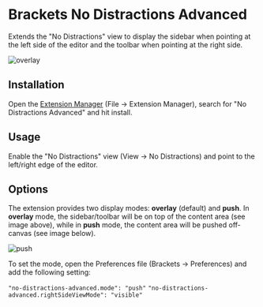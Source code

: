 # Brackets No Distractions Advanced
Extends the "No Distractions" view to display the sidebar when pointing at the left side of the editor and the toolbar when pointing at the right side.

![overlay](https://cloud.githubusercontent.com/assets/7590968/13035716/6c5935da-d356-11e5-9908-0c589daa5051.gif)

## Installation
Open the [Extension Manager](https://github.com/adobe/brackets/wiki/Brackets-Extensions) (File → Extension Manager), search for "No Distractions Advanced" and hit install.

## Usage
Enable the "No Distractions" view (View → No Distractions) and point to the left/right edge of the editor.

## Options
The extension provides two display modes: **overlay** (default) and **push**. In **overlay** mode, the sidebar/toolbar will be on top of the content area (see image above), while in **push** mode, the content area will be pushed off-canvas (see image below).

![push](https://cloud.githubusercontent.com/assets/7590968/13035717/6c85b07e-d356-11e5-996f-24382fa6533f.gif)

To set the mode, open the Preferences file (Brackets → Preferences) and add the following setting:

``"no-distractions-advanced.mode": "push"``
``"no-distractions-advanced.rightSideViewMode": "visible"``
